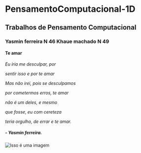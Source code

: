 # PensamentoComputacional-1D
## Trabalhos de Pensamento Computacional
### Yasmin ferreira N 46  Khaue machado N 49
#### Te amar
*<p> Eu iria me desculpar, por*
*<p> sentir isso e por te amar*
*<p> Mas não irei, pois se desculpamos*
*<p> por cometermos erros, te amar*
*<p> não é um deles, e mesmo*
*<p> que fosse, eu com cereteza*
*<p> teria orgulho, de errar e te amar.*

 ##### *- Yasmin ferreira.*
 
![Isso é uma imagem](https://static.vecteezy.com/system/resources/previews/002/251/126/non_2x/the-couple-is-looking-at-each-other-dissatisfiedly-hand-drawn-style-design-illustrations-vector.jpg)
 
